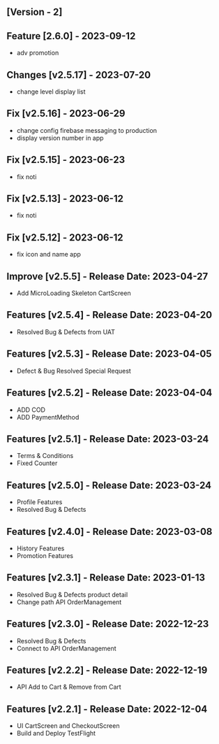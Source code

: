 ## [Version - 2]


## Feature [2.6.0] - 2023-09-12
- adv promotion

## Changes [v2.5.17] - 2023-07-20
- change level display list
## Fix [v2.5.16] - 2023-06-29
- change config firebase messaging to production
- display version number in app
## Fix [v2.5.15] - 2023-06-23
- fix noti

## Fix [v2.5.13] - 2023-06-12
- fix noti

## Fix [v2.5.12] - 2023-06-12
- fix icon and name app 
## Improve [v2.5.5] - Release Date: 2023-04-27
- Add MicroLoading Skeleton CartScreen 
## Features [v2.5.4] - Release Date: 2023-04-20
- Resolved Bug & Defects from UAT

## Features [v2.5.3] - Release Date: 2023-04-05
- Defect & Bug Resolved Special Request
## Features [v2.5.2] - Release Date: 2023-04-04
- ADD COD
-  ADD PaymentMethod
## Features [v2.5.1] - Release Date: 2023-03-24
- Terms & Conditions
- Fixed Counter
## Features [v2.5.0] - Release Date: 2023-03-24
- Profile Features
- Resolved Bug & Defects
## Features [v2.4.0] - Release Date: 2023-03-08
- History Features
- Promotion Features
## Features [v2.3.1] - Release Date: 2023-01-13
- Resolved Bug & Defects product detail
- Change path API OrderManagement 
## Features [v2.3.0] - Release Date: 2022-12-23
- Resolved Bug & Defects
- Connect to API OrderManagement 
## Features [v2.2.2] - Release Date: 2022-12-19
- API Add to Cart & Remove from Cart
##  Features [v2.2.1] - Release Date: 2022-12-04
- UI CartScreen and CheckoutScreen
- Build and Deploy TestFlight
